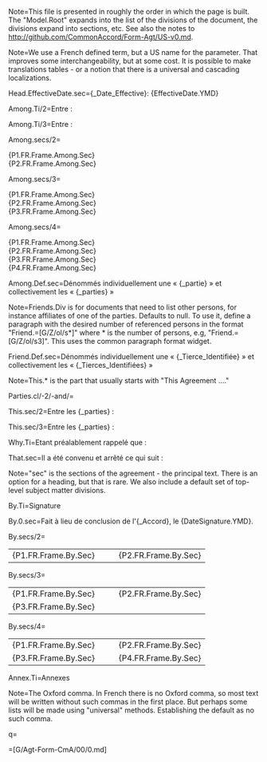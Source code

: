 Note=This file is presented in roughly the order in which the page is built.  The "Model.Root" expands into the list of the divisions of the document, the divisions expand into sections, etc.  See also the notes to http://github.com/CommonAccord/Form-Agt/US-v0.md.

Note=We use a French defined term, but a US name for the parameter.  That improves some interchangeability, but at some cost.  It is possible to make translations tables - or a notion that there is a universal and cascading localizations.
 
Head.EffectiveDate.sec={_Date_Effective}: {EffectiveDate.YMD}

Among.Ti/2=Entre :

Among.Ti/3=Entre :

Among.secs/2=<ul type="none" style="padding-left: 0"><li>{P1.FR.Frame.Among.Sec}</li><li>{P2.FR.Frame.Among.Sec}</li></ul>

Among.secs/3=<ul type="none" style="padding-left: 0"><li>{P1.FR.Frame.Among.Sec}</li><li>{P2.FR.Frame.Among.Sec}</li><li>{P3.FR.Frame.Among.Sec}</li></ul>

Among.secs/4=<ul type="none" style="padding-left: 0"><li>{P1.FR.Frame.Among.Sec}</li><li>{P2.FR.Frame.Among.Sec}</li><li>{P3.FR.Frame.Among.Sec}</li><li>{P4.FR.Frame.Among.Sec}</li></ul>

Among.Def.sec=Dénommés individuellement une « {_partie} » et collectivement les « {_parties} »
 
Note=Friends.Div is for documents that need to list other persons, for instance affiliates of one of the parties.  Defaults to null.  To use it, define a paragraph with the desired number of referenced persons in the format "Friend.=[G/Z/ol/s*]" where * is the number of persons, e.g, "Friend.=[G/Z/ol/s3]".  This uses the common paragraph format widget.

Friend.Def.sec=Dénommés individuellement une « {_Tierce_Identifiée} » et collectivement les « {_Tierces_Identifiées} »

Note=This.* is the part that usually starts with "This Agreement ...."

Parties.cl/-2/-and/=


This.sec/2=Entre les {_parties} :

This.sec/3=Entre les {_parties} :

Why.Ti=Etant préalablement rappelé que :

That.sec=Il a été convenu et arrêté ce qui suit :

Note="sec" is the sections of the agreement - the principal text.  There is an option for a heading, but that is rare.  We also include a default set of top-level subject matter divisions.

By.Ti=Signature

By.0.sec=Fait à lieu de conclusion de l'{_Accord}, le {DateSignature.YMD}.

By.secs/2=<table><tr><td valign=top>{P1.FR.Frame.By.Sec}</td><td valign=top>   </td><td valign=top>{P2.FR.Frame.By.Sec}</td></tr></table>

By.secs/3=<table><tr><td valign=top>{P1.FR.Frame.By.Sec}</td><td valign=top>   </td><td valign=top>{P2.FR.Frame.By.Sec}</td></tr><tr><td valign=top>{P3.FR.Frame.By.Sec}</td><td valign=top>   </td><td valign=top></td></tr></table>

By.secs/4=<table><tr><td valign=top>{P1.FR.Frame.By.Sec}</td><td valign=top>   </td><td valign=top>{P2.FR.Frame.By.Sec}</td></tr><tr><td valign=top>{P3.FR.Frame.By.Sec}</td><td valign=top>   </td><td valign=top>{P4.FR.Frame.By.Sec}</td></tr></table>
 
Annex.Ti=Annexes

Note=The Oxford comma.  In French there is no Oxford comma, so most text will be written without such commas in the first place.  But perhaps some lists will be made using "universal" methods.  Establishing the default as no such comma.

q=</i>

=[G/Agt-Form-CmA/00/0.md]
